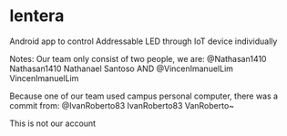 # lentera
Android app to control Addressable LED through IoT device individually

Notes: Our team only consist of two people, we are:
@Nathasan1410
Nathasan1410 Nathanael Santoso
AND
@VincenImanuelLim
VincenImanuelLim

Because one of our team used campus personal computer, there was a commit from:
@IvanRoberto83
IvanRoberto83 VanRoberto~

This is not our account
